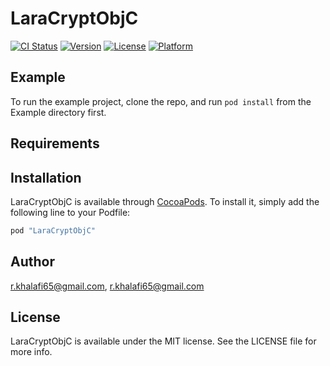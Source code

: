 # LaraCryptObjC

[![CI Status](http://img.shields.io/travis/r.khalafi65@gmail.com/LaraCryptObjC.svg?style=flat)](https://travis-ci.org/r.khalafi65@gmail.com/LaraCryptObjC)
[![Version](https://img.shields.io/cocoapods/v/LaraCryptObjC.svg?style=flat)](http://cocoapods.org/pods/LaraCryptObjC)
[![License](https://img.shields.io/cocoapods/l/LaraCryptObjC.svg?style=flat)](http://cocoapods.org/pods/LaraCryptObjC)
[![Platform](https://img.shields.io/cocoapods/p/LaraCryptObjC.svg?style=flat)](http://cocoapods.org/pods/LaraCryptObjC)

## Example

To run the example project, clone the repo, and run `pod install` from the Example directory first.

## Requirements

## Installation

LaraCryptObjC is available through [CocoaPods](http://cocoapods.org). To install
it, simply add the following line to your Podfile:

```ruby
pod "LaraCryptObjC"
```

## Author

r.khalafi65@gmail.com, r.khalafi65@gmail.com

## License

LaraCryptObjC is available under the MIT license. See the LICENSE file for more info.
